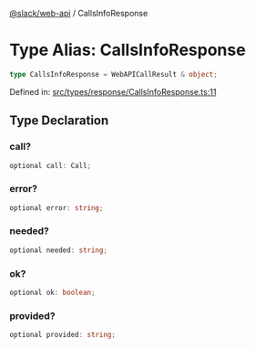 [@slack/web-api](../index.md) / CallsInfoResponse

# Type Alias: CallsInfoResponse

```ts
type CallsInfoResponse = WebAPICallResult & object;
```

Defined in: [src/types/response/CallsInfoResponse.ts:11](https://github.com/slackapi/node-slack-sdk/blob/main/packages/web-api/src/types/response/CallsInfoResponse.ts#L11)

## Type Declaration

### call?

```ts
optional call: Call;
```

### error?

```ts
optional error: string;
```

### needed?

```ts
optional needed: string;
```

### ok?

```ts
optional ok: boolean;
```

### provided?

```ts
optional provided: string;
```
